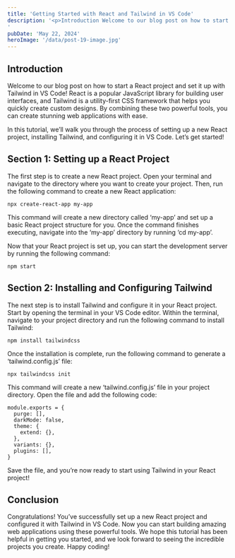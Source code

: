 ```yaml
---
title: 'Getting Started with React and Tailwind in VS Code'
description: '<p>Introduction Welcome to our blog post on how to start a React project and set it up with Tailwind in VS Code! React is a popular JavaScript library for building user interfaces, and Tailwind is a utility-first CSS framework that helps you quickly create custom designs. By combining these two powerful tools, you can create [&hellip;]</p>
'
pubDate: 'May 22, 2024'
heroImage: '/data/post-19-image.jpg'
---
```


<h2>Introduction</h2>
<p>Welcome to our blog post on how to start a React project and set it up with Tailwind in VS Code! React is a popular JavaScript library for building user interfaces, and Tailwind is a utility-first CSS framework that helps you quickly create custom designs. By combining these two powerful tools, you can create stunning web applications with ease.</p>
<p>In this tutorial, we&#8217;ll walk you through the process of setting up a new React project, installing Tailwind, and configuring it in VS Code. Let&#8217;s get started!</p>
<h2>Section 1: Setting up a React Project</h2>
<p>The first step is to create a new React project. Open your terminal and navigate to the directory where you want to create your project. Then, run the following command to create a new React application:</p>
<pre><code>npx create-react-app my-app</code></pre>
<p>This command will create a new directory called &#8216;my-app&#8217; and set up a basic React project structure for you. Once the command finishes executing, navigate into the &#8216;my-app&#8217; directory by running &#8216;cd my-app&#8217;.</p>
<p>Now that your React project is set up, you can start the development server by running the following command:</p>
<pre><code>npm start</code></pre>
<h2>Section 2: Installing and Configuring Tailwind</h2>
<p>The next step is to install Tailwind and configure it in your React project. Start by opening the terminal in your VS Code editor. Within the terminal, navigate to your project directory and run the following command to install Tailwind:</p>
<pre><code>npm install tailwindcss</code></pre>
<p>Once the installation is complete, run the following command to generate a &#8216;tailwind.config.js&#8217; file:</p>
<pre><code>npx tailwindcss init</code></pre>
<p>This command will create a new &#8216;tailwind.config.js&#8217; file in your project directory. Open the file and add the following code:</p>
<pre><code>module.exports = {
  purge: [],
  darkMode: false,
  theme: {
    extend: {},
  },
  variants: {},
  plugins: [],
}</code></pre>
<p>Save the file, and you&#8217;re now ready to start using Tailwind in your React project!</p>
<h2>Conclusion</h2>
<p>Congratulations! You&#8217;ve successfully set up a new React project and configured it with Tailwind in VS Code. Now you can start building amazing web applications using these powerful tools. We hope this tutorial has been helpful in getting you started, and we look forward to seeing the incredible projects you create. Happy coding!</p>
